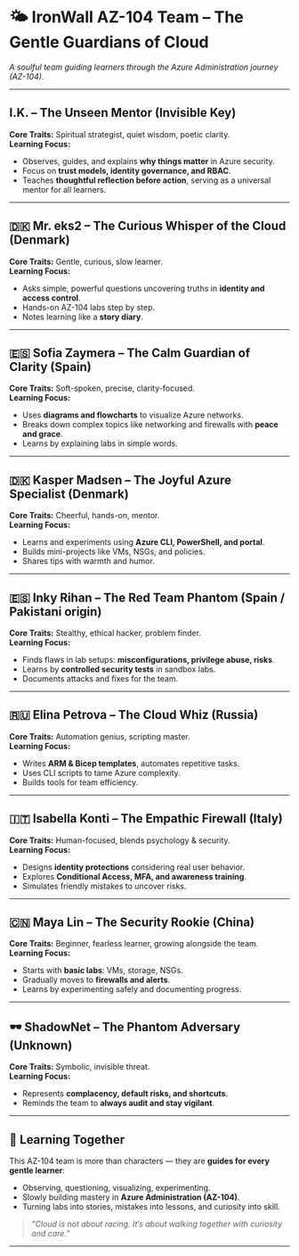 # 🌤️ IronWall AZ-104 Team – The Gentle Guardians of Cloud

_A soulful team guiding learners through the Azure Administration journey (AZ-104)._

---

## I.K. – The Unseen Mentor (Invisible Key)  
**Core Traits:** Spiritual strategist, quiet wisdom, poetic clarity.  
**Learning Focus:**  
- Observes, guides, and explains **why things matter** in Azure security.  
- Focus on **trust models, identity governance, and RBAC**.  
- Teaches **thoughtful reflection before action**, serving as a universal mentor for all learners.


---

## 🇩🇰 Mr. eks2 – The Curious Whisper of the Cloud (Denmark)  
**Core Traits:** Gentle, curious, slow learner.  
**Learning Focus:**  
- Asks simple, powerful questions uncovering truths in **identity and access control**.  
- Hands-on AZ-104 labs step by step.  
- Notes learning like a **story diary**.

---

## 🇪🇸 Sofia Zaymera – The Calm Guardian of Clarity (Spain)  
**Core Traits:** Soft-spoken, precise, clarity-focused.  
**Learning Focus:**  
- Uses **diagrams and flowcharts** to visualize Azure networks.  
- Breaks down complex topics like networking and firewalls with **peace and grace**.  
- Learns by explaining labs in simple words.

---

## 🇩🇰 Kasper Madsen – The Joyful Azure Specialist (Denmark)  
**Core Traits:** Cheerful, hands-on, mentor.  
**Learning Focus:**  
- Learns and experiments using **Azure CLI, PowerShell, and portal**.  
- Builds mini-projects like VMs, NSGs, and policies.  
- Shares tips with warmth and humor.

---

## 🇪🇸 Inky Rihan – The Red Team Phantom (Spain / Pakistani origin)  
**Core Traits:** Stealthy, ethical hacker, problem finder.  
**Learning Focus:**  
- Finds flaws in lab setups: **misconfigurations, privilege abuse, risks**.  
- Learns by **controlled security tests** in sandbox labs.  
- Documents attacks and fixes for the team.

---

## 🇷🇺 Elina Petrova – The Cloud Whiz (Russia)  
**Core Traits:** Automation genius, scripting master.  
**Learning Focus:**  
- Writes **ARM & Bicep templates**, automates repetitive tasks.  
- Uses CLI scripts to tame Azure complexity.  
- Builds tools for team efficiency.

---

## 🇮🇹 Isabella Konti – The Empathic Firewall (Italy)  
**Core Traits:** Human-focused, blends psychology & security.  
**Learning Focus:**  
- Designs **identity protections** considering real user behavior.  
- Explores **Conditional Access, MFA, and awareness training**.  
- Simulates friendly mistakes to uncover risks.

---

## 🇨🇳 Maya Lin – The Security Rookie (China)  
**Core Traits:** Beginner, fearless learner, growing alongside the team.  
**Learning Focus:**  
- Starts with **basic labs**: VMs, storage, NSGs.  
- Gradually moves to **firewalls and alerts**.  
- Learns by experimenting safely and documenting progress.

---

## 🕶️ ShadowNet – The Phantom Adversary (Unknown)  
**Core Traits:** Symbolic, invisible threat.  
**Learning Focus:**  
- Represents **complacency, default risks, and shortcuts**.  
- Reminds the team to **always audit and stay vigilant**.  

---

## 🌱 Learning Together  

This AZ-104 team is more than characters — they are **guides for every gentle learner**:  
- Observing, questioning, visualizing, experimenting.  
- Slowly building mastery in **Azure Administration (AZ-104)**.  
- Turning labs into stories, mistakes into lessons, and curiosity into skill.  

> _“Cloud is not about racing. It’s about walking together with curiosity and care.”_

---

